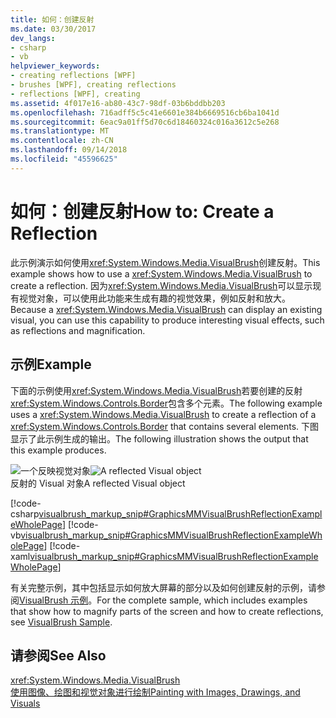 ```yaml
---
title: 如何：创建反射
ms.date: 03/30/2017
dev_langs:
- csharp
- vb
helpviewer_keywords:
- creating reflections [WPF]
- brushes [WPF], creating reflections
- reflections [WPF], creating
ms.assetid: 4f017e16-ab80-43c7-98df-03b6bddbb203
ms.openlocfilehash: 716adff5c5c41e6601e384b6669516cb6ba1041d
ms.sourcegitcommit: 6eac9a01ff5d70c6d18460324c016a3612c5e268
ms.translationtype: MT
ms.contentlocale: zh-CN
ms.lasthandoff: 09/14/2018
ms.locfileid: "45596625"
---
```

# <a name="how-to-create-a-reflection"></a><span data-ttu-id="fdc1b-102">如何：创建反射</span><span class="sxs-lookup"><span data-stu-id="fdc1b-102">How to: Create a Reflection</span></span>
<span data-ttu-id="fdc1b-103">此示例演示如何使用<xref:System.Windows.Media.VisualBrush>创建反射。</span><span class="sxs-lookup"><span data-stu-id="fdc1b-103">This example shows how to use a <xref:System.Windows.Media.VisualBrush> to create a reflection.</span></span> <span data-ttu-id="fdc1b-104">因为<xref:System.Windows.Media.VisualBrush>可以显示现有视觉对象，可以使用此功能来生成有趣的视觉效果，例如反射和放大。</span><span class="sxs-lookup"><span data-stu-id="fdc1b-104">Because a <xref:System.Windows.Media.VisualBrush> can display an existing visual, you can use this capability to produce interesting visual effects, such as reflections and magnification.</span></span>  
  
## <a name="example"></a><span data-ttu-id="fdc1b-105">示例</span><span class="sxs-lookup"><span data-stu-id="fdc1b-105">Example</span></span>  
 <span data-ttu-id="fdc1b-106">下面的示例使用<xref:System.Windows.Media.VisualBrush>若要创建的反射<xref:System.Windows.Controls.Border>包含多个元素。</span><span class="sxs-lookup"><span data-stu-id="fdc1b-106">The following example uses a <xref:System.Windows.Media.VisualBrush> to create a reflection of a <xref:System.Windows.Controls.Border> that contains several elements.</span></span> <span data-ttu-id="fdc1b-107">下图显示了此示例生成的输出。</span><span class="sxs-lookup"><span data-stu-id="fdc1b-107">The following illustration shows the output that this example produces.</span></span>  
  
 <span data-ttu-id="fdc1b-108">![一个反映视觉对象](../../../../docs/framework/wpf/graphics-multimedia/media/graphicsmm-visualbrush-reflection-small.jpg "graphicsmm_visualbrush_reflection_small")</span><span class="sxs-lookup"><span data-stu-id="fdc1b-108">![A reflected Visual object](../../../../docs/framework/wpf/graphics-multimedia/media/graphicsmm-visualbrush-reflection-small.jpg "graphicsmm_visualbrush_reflection_small")</span></span>  
<span data-ttu-id="fdc1b-109">反射的 Visual 对象</span><span class="sxs-lookup"><span data-stu-id="fdc1b-109">A reflected Visual object</span></span>  
  
 [!code-csharp[visualbrush_markup_snip#GraphicsMMVisualBrushReflectionExampleWholePage](../../../../samples/snippets/csharp/VS_Snippets_Wpf/visualbrush_markup_snip/CSharp/ReflectionExample.cs#graphicsmmvisualbrushreflectionexamplewholepage)]
 [!code-vb[visualbrush_markup_snip#GraphicsMMVisualBrushReflectionExampleWholePage](../../../../samples/snippets/visualbasic/VS_Snippets_Wpf/visualbrush_markup_snip/visualbasic/reflectionexample.vb#graphicsmmvisualbrushreflectionexamplewholepage)]
 [!code-xaml[visualbrush_markup_snip#GraphicsMMVisualBrushReflectionExampleWholePage](../../../../samples/snippets/xaml/VS_Snippets_Wpf/visualbrush_markup_snip/XAML/ReflectionExample.xaml#graphicsmmvisualbrushreflectionexamplewholepage)]  
  
 <span data-ttu-id="fdc1b-110">有关完整示例，其中包括显示如何放大屏幕的部分以及如何创建反射的示例，请参阅[VisualBrush 示例](https://go.microsoft.com/fwlink/?LinkID=160049)。</span><span class="sxs-lookup"><span data-stu-id="fdc1b-110">For the complete sample, which includes examples that show how to magnify parts of the screen and how to create reflections, see [VisualBrush Sample](https://go.microsoft.com/fwlink/?LinkID=160049).</span></span>  
  
## <a name="see-also"></a><span data-ttu-id="fdc1b-111">请参阅</span><span class="sxs-lookup"><span data-stu-id="fdc1b-111">See Also</span></span>  
 <xref:System.Windows.Media.VisualBrush>  
 [<span data-ttu-id="fdc1b-112">使用图像、绘图和视觉对象进行绘制</span><span class="sxs-lookup"><span data-stu-id="fdc1b-112">Painting with Images, Drawings, and Visuals</span></span>](../../../../docs/framework/wpf/graphics-multimedia/painting-with-images-drawings-and-visuals.md)
